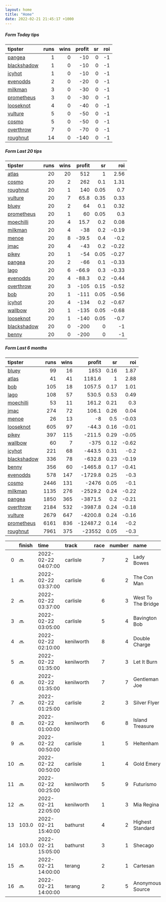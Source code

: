 ```yaml
---   
layout: home  
title: "Home"   
date: 2022-02-21 21:45:17 +1000  
---   
```



##### Form Today tips   

| tipster                                                         |   runs |   wins |   profit |   sr |   roi |
|:----------------------------------------------------------------|-------:|-------:|---------:|-----:|------:|
| [pangea](https://mrwayneo.github.io/tips/pangea.html)           |      1 |      0 |      -10 |    0 |    -1 |
| [blackshadow](https://mrwayneo.github.io/tips/blackshadow.html) |      1 |      0 |      -10 |    0 |    -1 |
| [icyhot](https://mrwayneo.github.io/tips/icyhot.html)           |      1 |      0 |      -10 |    0 |    -1 |
| [evenodds](https://mrwayneo.github.io/tips/evenodds.html)       |      2 |      0 |      -20 |    0 |    -1 |
| [milkman](https://mrwayneo.github.io/tips/milkman.html)         |      3 |      0 |      -30 |    0 |    -1 |
| [prometheus](https://mrwayneo.github.io/tips/prometheus.html)   |      3 |      0 |      -30 |    0 |    -1 |
| [looseknot](https://mrwayneo.github.io/tips/looseknot.html)     |      4 |      0 |      -40 |    0 |    -1 |
| [vulture](https://mrwayneo.github.io/tips/vulture.html)         |      5 |      0 |      -50 |    0 |    -1 |
| [cosmo](https://mrwayneo.github.io/tips/cosmo.html)             |      5 |      0 |      -50 |    0 |    -1 |
| [overthrow](https://mrwayneo.github.io/tips/overthrow.html)     |      7 |      0 |      -70 |    0 |    -1 |
| [roughnut](https://mrwayneo.github.io/tips/roughnut.html)       |     14 |      0 |     -140 |    0 |    -1 |

##### Form Last 20 tips   

| tipster                                                         |   runs |   wins |   profit |   sr |   roi |
|:----------------------------------------------------------------|-------:|-------:|---------:|-----:|------:|
| [atlas](https://mrwayneo.github.io/tips/atlas.html)             |     20 |     20 |    512   | 1    |  2.56 |
| [cosmo](https://mrwayneo.github.io/tips/cosmo.html)             |     20 |      2 |    262   | 0.1  |  1.31 |
| [roughnut](https://mrwayneo.github.io/tips/roughnut.html)       |     20 |      1 |    140   | 0.05 |  0.7  |
| [vulture](https://mrwayneo.github.io/tips/vulture.html)         |     20 |      7 |     65.8 | 0.35 |  0.33 |
| [bluey](https://mrwayneo.github.io/tips/bluey.html)             |     20 |      2 |     64   | 0.1  |  0.32 |
| [prometheus](https://mrwayneo.github.io/tips/prometheus.html)   |     20 |      1 |     60   | 0.05 |  0.3  |
| [moechilli](https://mrwayneo.github.io/tips/moechilli.html)     |     20 |      4 |     15.7 | 0.2  |  0.08 |
| [milkman](https://mrwayneo.github.io/tips/milkman.html)         |     20 |      4 |    -38   | 0.2  | -0.19 |
| [menoe](https://mrwayneo.github.io/tips/menoe.html)             |     20 |      8 |    -39.5 | 0.4  | -0.2  |
| [jmac](https://mrwayneo.github.io/tips/jmac.html)               |     20 |      4 |    -43   | 0.2  | -0.22 |
| [pikey](https://mrwayneo.github.io/tips/pikey.html)             |     20 |      1 |    -54   | 0.05 | -0.27 |
| [pangea](https://mrwayneo.github.io/tips/pangea.html)           |     20 |      2 |    -66   | 0.1  | -0.33 |
| [lago](https://mrwayneo.github.io/tips/lago.html)               |     20 |      6 |    -66.9 | 0.3  | -0.33 |
| [evenodds](https://mrwayneo.github.io/tips/evenodds.html)       |     20 |      4 |    -88.3 | 0.2  | -0.44 |
| [overthrow](https://mrwayneo.github.io/tips/overthrow.html)     |     20 |      3 |   -105   | 0.15 | -0.52 |
| [bob](https://mrwayneo.github.io/tips/bob.html)                 |     20 |      1 |   -111   | 0.05 | -0.56 |
| [icyhot](https://mrwayneo.github.io/tips/icyhot.html)           |     20 |      4 |   -134   | 0.2  | -0.67 |
| [wallbow](https://mrwayneo.github.io/tips/wallbow.html)         |     20 |      1 |   -135   | 0.05 | -0.68 |
| [looseknot](https://mrwayneo.github.io/tips/looseknot.html)     |     20 |      1 |   -140   | 0.05 | -0.7  |
| [blackshadow](https://mrwayneo.github.io/tips/blackshadow.html) |     20 |      0 |   -200   | 0    | -1    |
| [benny](https://mrwayneo.github.io/tips/benny.html)             |     20 |      0 |   -200   | 0    | -1    |

##### Form Last 6 months   

| tipster                                                         |   runs |   wins |   profit |   sr |   roi |
|:----------------------------------------------------------------|-------:|-------:|---------:|-----:|------:|
| [bluey](https://mrwayneo.github.io/tips/bluey.html)             |     99 |     16 |   1853   | 0.16 |  1.87 |
| [atlas](https://mrwayneo.github.io/tips/atlas.html)             |     41 |     41 |   1181.6 | 1    |  2.88 |
| [bob](https://mrwayneo.github.io/tips/bob.html)                 |    105 |     18 |   1057.5 | 0.17 |  1.01 |
| [lago](https://mrwayneo.github.io/tips/lago.html)               |    108 |     57 |    530.5 | 0.53 |  0.49 |
| [moechilli](https://mrwayneo.github.io/tips/moechilli.html)     |     53 |     11 |    161.2 | 0.21 |  0.3  |
| [jmac](https://mrwayneo.github.io/tips/jmac.html)               |    274 |     72 |    106.1 | 0.26 |  0.04 |
| [menoe](https://mrwayneo.github.io/tips/menoe.html)             |     26 |     13 |     -8   | 0.5  | -0.03 |
| [looseknot](https://mrwayneo.github.io/tips/looseknot.html)     |    605 |     97 |    -44.3 | 0.16 | -0.01 |
| [pikey](https://mrwayneo.github.io/tips/pikey.html)             |    397 |    115 |   -211.5 | 0.29 | -0.05 |
| [wallbow](https://mrwayneo.github.io/tips/wallbow.html)         |     60 |      7 |   -375   | 0.12 | -0.62 |
| [icyhot](https://mrwayneo.github.io/tips/icyhot.html)           |    221 |     68 |   -443.5 | 0.31 | -0.2  |
| [blackshadow](https://mrwayneo.github.io/tips/blackshadow.html) |    336 |     78 |   -632.8 | 0.23 | -0.19 |
| [benny](https://mrwayneo.github.io/tips/benny.html)             |    356 |     60 |  -1465.8 | 0.17 | -0.41 |
| [evenodds](https://mrwayneo.github.io/tips/evenodds.html)       |    578 |    147 |  -1729.8 | 0.25 | -0.3  |
| [cosmo](https://mrwayneo.github.io/tips/cosmo.html)             |   2446 |    131 |  -2476   | 0.05 | -0.1  |
| [milkman](https://mrwayneo.github.io/tips/milkman.html)         |   1135 |    276 |  -2529.2 | 0.24 | -0.22 |
| [pangea](https://mrwayneo.github.io/tips/pangea.html)           |   1850 |    365 |  -3871.5 | 0.2  | -0.21 |
| [overthrow](https://mrwayneo.github.io/tips/overthrow.html)     |   2184 |    532 |  -3987.8 | 0.24 | -0.18 |
| [vulture](https://mrwayneo.github.io/tips/vulture.html)         |   2679 |    647 |  -4200.8 | 0.24 | -0.16 |
| [prometheus](https://mrwayneo.github.io/tips/prometheus.html)   |   6161 |    836 | -12487.2 | 0.14 | -0.2  |
| [roughnut](https://mrwayneo.github.io/tips/roughnut.html)       |   7961 |    375 | -23552   | 0.05 | -0.3  |

|    | finish   | time                | track      |   race |   number | name               |   odds | tipster             |
|---:|:---------|:--------------------|:-----------|-------:|---------:|:-------------------|-------:|:--------------------|
|  0 | :soon:   | 2022-02-22 04:07:00 | carlisle   |      7 |        2 | Lady Bowes         |   6    | vulture             |
|  1 | :soon:   | 2022-02-22 03:37:00 | carlisle   |      6 |        2 | The Con Man        |   7.5  | pangea,icyhot       |
|  2 | :soon:   | 2022-02-22 03:37:00 | carlisle   |      6 |        3 | West To The Bridge |   2    | evenodds,overthrow  |
|  3 | :soon:   | 2022-02-22 03:05:00 | carlisle   |      5 |        4 | Bavington Bob      |   2.8  | overthrow           |
|  4 | :soon:   | 2022-02-22 02:10:00 | kenilworth |      8 |        4 | Double Charge      |   4.8  | vulture             |
|  5 | :soon:   | 2022-02-22 01:35:00 | kenilworth |      7 |        3 | Let It Burn        |   4.8  | milkman             |
|  6 | :soon:   | 2022-02-22 01:35:00 | kenilworth |      7 |        7 | Gentleman Joe      |   4.8  | vulture             |
|  7 | :soon:   | 2022-02-22 01:25:00 | carlisle   |      2 |        3 | Silver Flyer       |   2.15 | evenodds,milkman    |
|  8 | :soon:   | 2022-02-22 01:00:00 | kenilworth |      6 |        8 | Island Treasure    |   8    | milkman             |
|  9 | :soon:   | 2022-02-22 00:50:00 | carlisle   |      1 |        5 | Heltenham          |   2.6  | overthrow           |
| 10 | :soon:   | 2022-02-22 00:50:00 | carlisle   |      1 |        4 | Gold Emery         |   3.8  | overthrow           |
| 11 | :soon:   | 2022-02-22 00:25:00 | kenilworth |      5 |        9 | Futurismo          |   3.7  | looseknot           |
| 12 | :soon:   | 2022-02-21 22:05:00 | kenilworth |      1 |        3 | Mia Regina         |   5.5  | looseknot           |
| 13 | 103.0    | 2022-02-21 15:40:00 | bathurst   |      4 |        2 | Highest Standard   |   8.5  | looseknot           |
| 14 | 103.0    | 2022-02-21 15:05:00 | bathurst   |      3 |        1 | Shecago            |   5    | vulture             |
| 15 | :soon:   | 2022-02-21 14:00:00 | terang     |      2 |        1 | Cartesan           |   5.5  | overthrow,looseknot |
| 16 | :soon:   | 2022-02-21 14:00:00 | terang     |      2 |        5 | Anonymous Source   |   5.5  | looseknot           |